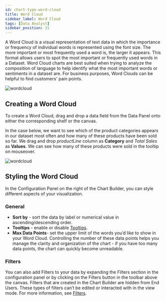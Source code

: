```yaml
---
id: chart-type-word-cloud
title: Word Cloud
sidebar_label: Word Cloud
tags: [Data Analyst]
sidebar_position: 21
---
```


<div style={{textAlign: "justify"}}>

A Word Cloud is a visual representation of text data in which the importance or frequency of individual words is represented using the font size. The more important or most frequently used a word is, the larger it appears. This format allows users to spot the most important or frequently used words in a Dataset. Word Cloud charts are best suited when trying to analyze the composition of language to help identify what the most important words or sentiments in a dataset are. For business purposes, Word Clouds can be helpful to find customers' pain points.

![wordcloud](https://s3.amazonaws.com/cdn.qrvey.com/documentation_assets/ui-docs/dataviews/chart-types-all/Wordcloud/wordcloud.png#thumbnail)


## Creating a Word Cloud
To create a Word Cloud, drag and drop a data field from the Data Panel onto either the corresponding shelf or the canvas. 

In the case below, we want to see which of the product categories appears in our dataset most often and how many of these products have been sold so far. We drag and drop *productLine* column as **Category** and *Total Sales* as **Values**. We can see how many of these products were sold in the tooltip on mouseover.  

![wordcloud](https://s3.amazonaws.com/cdn.qrvey.com/documentation_assets/ui-docs/dataviews/chart-types-all/Wordcloud/create.gif#thumbnail)




## Styling the Word Cloud
In the Configuration Panel on the right of the Chart Builder, you can style different aspects of your visualization.

### General
* **Sort by** - sort the data by label or numerical value in ascending/descending order.
* **Tooltips** - enable or disable [Tooltips](../tooltips.md). 
* **Max Data Points**- set the upper limit of the words you’d like to show in your Word Cloud. Controlling the number of these data points helps you manage the clarity and organization of the chart - if you have too many data points, the chart can quickly become unreadable.

### Filters
You can also add Filters to your data by expanding the Filters section in the configuration panel or by clicking on the Filters button in the toolbar above the canvas. 
Filters that are created in the Chart Builder are hidden from End Users. These types of filters can’t be edited or interacted with in the view mode. For more information, see [Filters](../configure-charts/chart-filters.md).


</div>